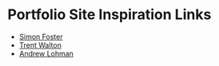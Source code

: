 # Portfolio Site Inspiration Links

- [Simon Foster](http://simonfosterdesign.com/home)
- [Trent Walton](http://trentwalton.com)
- [Andrew Lohman](http://www.andrewlohman.com)
